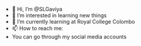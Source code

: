 - 👋 Hi, I’m @SLGaviya
- 👀 I’m interested in learning new things
- 🌱 I’m currently learning at Royal College Colombo
- 📫 How to reach me: 
- You can go through my social media accounts


<!---
SLGaviya/SLGaviya is a ✨ special ✨ repository because its `README.md` (this file) appears on your GitHub profile.
You can click the Preview link to take a look at your changes.
--->
